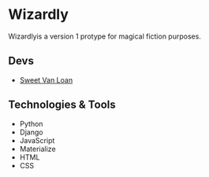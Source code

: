 # Wizardly
Wizardlyis a version 1 protype for magical fiction purposes. 

## Devs
- [Sweet Van Loan](https://github.com/sweetvanloan)

## Technologies & Tools
- Python
- Django
- JavaScript
- Materialize
- HTML
- CSS